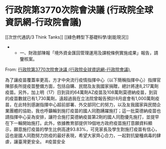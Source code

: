 # 行政院第3770次院會決議 (行政院全球資訊網-行政院會議)
[[次世代通訊/3 Think Tanks]]
[[綠色轉型下基礎科學/創能現況]]
- - 一、財政部陳報「境外資金匯回管理運用及課稅條例實施成果」報告，請鑒核案。

 From: [行政院第3770次院會決議 (行政院全球資訊網-行政院會議)](https://www.ey.gov.tw/Page/4EC2394BE4EE9DD0/2d74ae36-7814-405f-b795-247427e73970),  
 
 
 
 為了讓疫苗覆蓋率更高，方才中央流行疫情指揮中心（以下簡稱指揮中心）指揮官陳部長所提疫苗整備方面，包括自購、民間及友我國家捐贈，總計將達8,217萬劑疫苗。另外，加上明（17）日到貨的64萬劑AZ疫苗及108萬劑莫德納疫苗，到貨的疫苗數就已有1,730萬劑，遠超過我在立法院曾報告預計8月底會有1,000萬劑疫苗，在此特別感謝指揮中心超前部署、外交部同仁的努力，以及友我國家與民間企業團體的協助，我也呼籲輪到施打疫苗的國人同胞踴躍施打；這一批莫德納疫苗也請指揮中心妥為安排，讓符合施打莫德納疫苗第2劑的國人同胞優先施打，並提早在下一輪開始施打。此外，依據教育部提供19個地方政府疫苗施打意願資料顯示，願意施打疫苗的學生比例高達93.83%，可見家長及學生對施打疫苗有信心，這也是國人同胞努力防疫的最好表現，希望大家齊心合力，一起對抗變種病毒的肆虐，讓臺灣更安全。  #疫苗安全